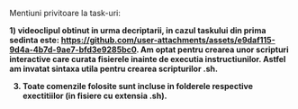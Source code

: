 Mentiuni privitoare la task-uri:

<b>1) videoclipul obtinut in urma decriptarii, in cazul taskului din prima sedinta este:<b/>
https://github.com/user-attachments/assets/e9daf115-9d4a-4b7d-9ae7-bfd3e9285bc0.
Am optat pentru crearea unor scripturi interactive care curata fisierele inainte de executia instructiunilor. Astfel am invatat sintaxa utila pentru crearea scripturilor .sh. 

3) Toate comenzile folosite sunt incluse in folderele respective exectitiilor (in fisiere cu extensia .sh).
